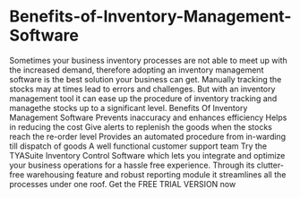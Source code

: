 # Benefits-of-Inventory-Management-Software
Sometimes your business inventory processes are not able to meet up with the increased demand, therefore adopting an inventory management software is the best solution your business can get. Manually tracking the stocks may at times lead to errors and challenges. But with an inventory management tool it can ease up the procedure of inventory tracking and managethe stocks up to a significant level. Benefits Of Inventory Management Software Prevents inaccuracy and enhances efficiency  Helps in reducing the cost Give alerts to replenish the goods when the stocks reach the re-order level Provides an automated procedure from in-warding till dispatch of goods A well functional customer support team  Try the TYASuite Inventory Control Software which lets you integrate and optimize your business operations for a hassle free experience. Through its clutter-free warehousing feature and robust reporting module  it streamlines all the processes under one roof. Get the FREE TRIAL VERSION now
